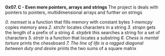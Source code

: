 **0x07. C - Even more pointers, arrays and strings**
The project is deals with pointers to pointers, multidimensional arrays and further on strings

*0. memset* is a function that fills memory with constant bytes
*1-memcpy* copies memory area
*2. strchr* locates characters in a string
*3. strspn* gets the length of a prefix of a string
*4. strpbrk* this searches a string for a set of characters
*5. strstr* is a function that locates a substring
*6. Chess is mental torture* prints the chessboard
*7. The line of life is a ragged diagonal between duty and desire* prints the two sums of a square matrix

